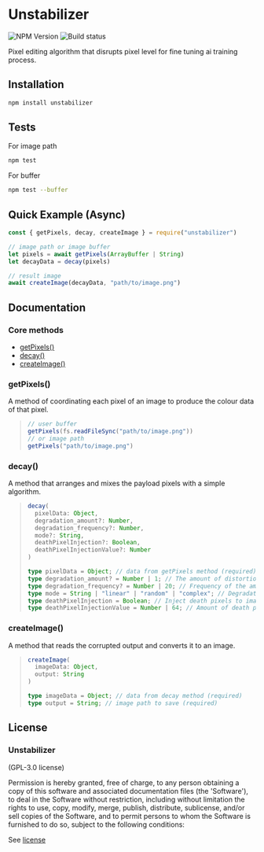 # Unstabilizer
![NPM Version](https://img.shields.io/npm/v/unstabilizer?link=https%3A%2F%2Fwww.npmjs.com%2Fpackage%2Funstabilizer)
![Build status](https://ci.appveyor.com/api/projects/status/1kc7mwpib6fh8se4?svg=true)

Pixel editing algorithm that disrupts pixel level for fine tuning ai training process.
 
## Installation
```bash
npm install unstabilizer
```
## Tests
For image path 
```bash
npm test
```
For buffer
```bash
npm test --buffer
```

## Quick Example (Async)
```javascript
const { getPixels, decay, createImage } = require("unstabilizer")

// image path or image buffer
let pixels = await getPixels(ArrayBuffer | String) 
let decayData = decay(pixels)

// result image
await createImage(decayData, "path/to/image.png")
```

## Documentation
### Core methods

* [getPixels()](#createcanvas)
* [decay()](#createimagedata)
* [createImage()](#loadimage)

### getPixels()
A method of coordinating each pixel of an image to produce the colour data of that pixel.

> ```js
> // user buffer
> getPixels(fs.readFileSync("path/to/image.png"))
> // or image path
> getPixels("path/to/image.png")
> ```

### decay()
A method that arranges and mixes the payload pixels with a simple algorithm.

> ```ts
> decay(
>   pixelData: Object,
>   degradation_amount?: Number,
>   degradation_frequency?: Number,
>   mode?: String,
>   deathPixelInjection?: Boolean,
>   deathPixelInjectionValue?: Number
> )
> 
> type pixelData = Object; // data from getPixels method (required)
> type degradation_amount? = Number | 1; // The amount of distortion to add to the image (default 1) (min 1 - max 5) 
> type degradation_frequency? = Number | 20; // Frequency of the amount of distortion to be added to the image (default 20) (min 8 - max 64)
> type mode = String | "linear" | "random" | "complex"; // Degradation mode (default "linear")
> type deathPixelInjection = Boolean; // Inject death pixels to image (default true)
> type deathPixelInjectionValue = Number | 64; // Amount of death pixel to add (default 64) (min 1 - max 64)
> ```

### createImage()
A method that reads the corrupted output and converts it to an image.

> ```ts
> createImage(
>   imageData: Object,
>   output: String
> )
>
> type imageData = Object; // data from decay method (required)
> type output = String; // image path to save (required)
> ```


## License

### Unstabilizer

(GPL-3.0 license)

Permission is hereby granted, free of charge, to any person obtaining a copy of this software and associated documentation files (the 'Software'), to deal in the Software without restriction, including without limitation the rights to use, copy, modify, merge, publish, distribute, sublicense, and/or sell copies of the Software, and to permit persons to whom the Software is furnished to do so, subject to the following conditions:

See [license](./LICENSE)
